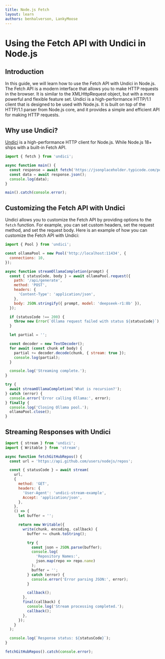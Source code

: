 ```yaml
---
title: Node.js Fetch
layout: learn
authors: benhalverson, LankyMoose
---
```


# Using the Fetch API with Undici in Node.js

## Introduction

In this guide, we will learn how to use the Fetch API with Undici in Node.js. The Fetch API is a modern interface that allows you to make HTTP requests in the browser. It is similar to the XMLHttpRequest object, but with a more powerful and flexible feature set. Undici is a high-performance HTTP/1.1 client that is designed to be used with Node.js. It is built on top of the HTTP/1.1 parser from Node.js core, and it provides a simple and efficient API for making HTTP requests.

## Why use Undici?

[Undici](https://undici.nodejs.org) is a high-performance HTTP client for Node.js. While Node.js 18+ ships with a built-in Fetch API.

```mjs
import { fetch } from 'undici';

async function main() {
  const response = await fetch('https://jsonplaceholder.typicode.com/posts');
  const data = await response.json();
  console.log(data);
}

main().catch(console.error);
```

## Customizing the Fetch API with Undici

Undici allows you to customize the Fetch API by providing options to the `fetch` function. For example, you can set custom headers, set the request method, and set the request body. Here is an example of how you can customize the Fetch API with Undici:

```mjs
import { Pool } from 'undici';

const ollamaPool = new Pool('http://localhost:11434', {
  connections: 10,
});

async function streamOllamaCompletion(prompt) {
  const { statusCode, body } = await ollamaPool.request({
    path: '/api/generate',
    method: 'POST',
    headers: {
      'Content-Type': 'application/json',
    },
    body: JSON.stringify({ prompt, model: 'deepseek-r1:8b' }),
  });

  if (statusCode !== 200) {
    throw new Error(`Ollama request failed with status ${statusCode}`);
  }

  let partial = '';

  const decoder = new TextDecoder();
  for await (const chunk of body) {
    partial += decoder.decode(chunk, { stream: true });
    console.log(partial);
  }

  console.log('Streaming complete.');
}

try {
  await streamOllamaCompletion('What is recursion?');
} catch (error) {
  console.error('Error calling Ollama:', error);
} finally {
  console.log('Closing Ollama pool.');
  ollamaPool.close();
}
```

## Streaming Responses with Undici

```mjs
import { stream } from 'undici';
import { Writable } from 'stream';

async function fetchGitHubRepos() {
  const url = 'https://api.github.com/users/nodejs/repos';

  const { statusCode } = await stream(
    url,
    {
      method: 'GET',
      headers: {
        'User-Agent': 'undici-stream-example',
        Accept: 'application/json',
      },
    },
    () => {
      let buffer = '';

      return new Writable({
        write(chunk, encoding, callback) {
          buffer += chunk.toString();

          try {
            const json = JSON.parse(buffer);
            console.log(
              'Repository Names:',
              json.map(repo => repo.name)
            );
            buffer = '';
          } catch (error) {
            console.error('Error parsing JSON:', error);
          }

          callback();
        },
        final(callback) {
          console.log('Stream processing completed.');
          callback();
        },
      });
    }
  );

  console.log(`Response status: ${statusCode}`);
}

fetchGitHubRepos().catch(console.error);
```

